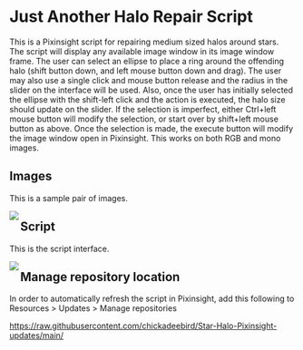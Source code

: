 # Just Another Halo Repair Script
This is a Pixinsight script for repairing medium sized halos around stars.
The script will display any available image window in its image window frame.
The user can select an ellipse to place a ring around the offending halo (shift button down, and left mouse button down and drag).
The user may also use a single click and mouse button
release and the radius in the slider on the interface will be used. Also, once the user has initially selected the ellipse with the shift-left click
and the action is executed, the halo size should update on the slider.
If the selection is imperfect, either Ctrl+left mouse button will modify the selection, or start over by shift+left mouse button as above.
Once the selection is made, the execute button will modify the image window open in Pixinsight.
This works on both RGB and mono images.

## Images

This is a sample pair of images.

<img src="./figs/Repaired flat.png" text='Repaired flat' align=left />

## Script

This is the script interface.

<img src="./figs/DonutRepairScript.png" text='Dust donut repair script' align=left />

## Manage repository location

In order to automatically refresh the script in Pixinsight, add this following to Resources > Updates > Manage repositories

https://raw.githubusercontent.com/chickadeebird/Star-Halo-Pixinsight-updates/main/

